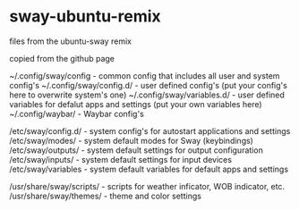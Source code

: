 # sway-ubuntu-remix
files from the ubuntu-sway remix

copied from the github page

~/.config/sway/config - common config that includes all user and system config's
~/.config/sway/config.d/ - user defined config's (put your config's here to overwrite system's one)
~/.config/sway/variables.d/ - user defined variables for defalut apps and settings (put your own variables here)
~/.config/waybar/ - Waybar config's

/etc/sway/config.d/ - system config's for autostart applications and settings
/etc/sway/modes/ - system default modes for Sway (keybindings)
/etc/sway/outputs/ - system default settings for output configuration
/etc/sway/inputs/ - system default settings for input devices
/etc/sway/variables - system default variables for default apps and settings

/usr/share/sway/scripts/ - scripts for weather inficator, WOB indicator, etc.
/usr/share/sway/themes/ - theme and color settings
